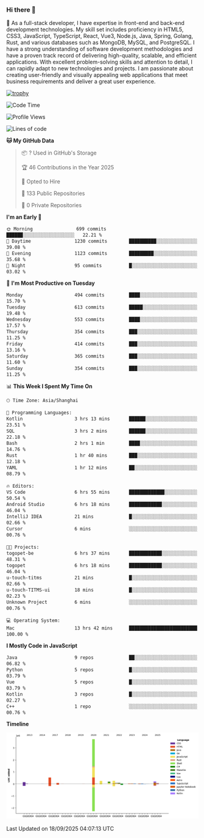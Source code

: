 ### Hi there 👋

🌱 As a full-stack developer, I have expertise in front-end and back-end development technologies. My skill set includes proficiency in HTML5, CSS3, JavaScript, TypeScript, React, Vue3, Node.js, Java, Spring, Golang, Rust, and various databases such as MongoDB, MySQL, and PostgreSQL. I have a strong understanding of software development methodologies and have a proven track record of delivering high-quality, scalable, and efficient applications. With excellent problem-solving skills and attention to detail, I can rapidly adapt to new technologies and projects. I am passionate about creating user-friendly and visually appealing web applications that meet business requirements and deliver a great user experience.

[![trophy](https://github-profile-trophy.vercel.app/?username=elton&rank=SECRET,SSS,SS,S,AAA,AA,A&theme=onedark&no-frame=true&margin-w=10)](https://github.com/ryo-ma/github-profile-trophy)

<!--START_SECTION:waka-->
![Code Time](http://img.shields.io/badge/Code%20Time-1%2C914%20hrs%205%20mins-blue)

![Profile Views](http://img.shields.io/badge/Profile%20Views-0-blue)

![Lines of code](https://img.shields.io/badge/From%20Hello%20World%20I%27ve%20Written-5.9%20million%20lines%20of%20code-blue)

**🐱 My GitHub Data** 

> 📦 ? Used in GitHub's Storage 
 > 
> 🏆 46 Contributions in the Year 2025
 > 
> 💼 Opted to Hire
 > 
> 📜 133 Public Repositories 
 > 
> 🔑 0 Private Repositories 
 > 
**I'm an Early 🐤** 

```text
🌞 Morning                699 commits         ██████░░░░░░░░░░░░░░░░░░░   22.21 % 
🌆 Daytime                1230 commits        ██████████░░░░░░░░░░░░░░░   39.08 % 
🌃 Evening                1123 commits        █████████░░░░░░░░░░░░░░░░   35.68 % 
🌙 Night                  95 commits          █░░░░░░░░░░░░░░░░░░░░░░░░   03.02 % 
```
📅 **I'm Most Productive on Tuesday** 

```text
Monday                   494 commits         ████░░░░░░░░░░░░░░░░░░░░░   15.70 % 
Tuesday                  613 commits         █████░░░░░░░░░░░░░░░░░░░░   19.48 % 
Wednesday                553 commits         ████░░░░░░░░░░░░░░░░░░░░░   17.57 % 
Thursday                 354 commits         ███░░░░░░░░░░░░░░░░░░░░░░   11.25 % 
Friday                   414 commits         ███░░░░░░░░░░░░░░░░░░░░░░   13.16 % 
Saturday                 365 commits         ███░░░░░░░░░░░░░░░░░░░░░░   11.60 % 
Sunday                   354 commits         ███░░░░░░░░░░░░░░░░░░░░░░   11.25 % 
```


📊 **This Week I Spent My Time On** 

```text
🕑︎ Time Zone: Asia/Shanghai

💬 Programming Languages: 
Kotlin                   3 hrs 13 mins       ██████░░░░░░░░░░░░░░░░░░░   23.51 % 
SQL                      3 hrs 2 mins        ██████░░░░░░░░░░░░░░░░░░░   22.18 % 
Bash                     2 hrs 1 min         ████░░░░░░░░░░░░░░░░░░░░░   14.76 % 
Rust                     1 hr 40 mins        ███░░░░░░░░░░░░░░░░░░░░░░   12.18 % 
YAML                     1 hr 12 mins        ██░░░░░░░░░░░░░░░░░░░░░░░   08.79 % 

🔥 Editors: 
VS Code                  6 hrs 55 mins       █████████████░░░░░░░░░░░░   50.54 % 
Android Studio           6 hrs 18 mins       ████████████░░░░░░░░░░░░░   46.04 % 
IntelliJ IDEA            21 mins             █░░░░░░░░░░░░░░░░░░░░░░░░   02.66 % 
Cursor                   6 mins              ░░░░░░░░░░░░░░░░░░░░░░░░░   00.76 % 

🐱‍💻 Projects: 
togopet-be               6 hrs 37 mins       ████████████░░░░░░░░░░░░░   48.31 % 
togopet                  6 hrs 18 mins       ████████████░░░░░░░░░░░░░   46.04 % 
u-touch-titms            21 mins             █░░░░░░░░░░░░░░░░░░░░░░░░   02.66 % 
u-touch-TITMS-ui         18 mins             █░░░░░░░░░░░░░░░░░░░░░░░░   02.23 % 
Unknown Project          6 mins              ░░░░░░░░░░░░░░░░░░░░░░░░░   00.76 % 

💻 Operating System: 
Mac                      13 hrs 42 mins      █████████████████████████   100.00 % 
```

**I Mostly Code in JavaScript** 

```text
Java                     9 repos             ██░░░░░░░░░░░░░░░░░░░░░░░   06.82 % 
Python                   5 repos             █░░░░░░░░░░░░░░░░░░░░░░░░   03.79 % 
Vue                      5 repos             █░░░░░░░░░░░░░░░░░░░░░░░░   03.79 % 
Kotlin                   3 repos             █░░░░░░░░░░░░░░░░░░░░░░░░   02.27 % 
C++                      1 repo              ░░░░░░░░░░░░░░░░░░░░░░░░░   00.76 % 
```



**Timeline**

![Lines of Code chart](https://raw.githubusercontent.com/elton/elton/main/assets/bar_graph.png)


 Last Updated on 18/09/2025 04:07:13 UTC
<!--END_SECTION:waka-->

<!--
**elton/elton** is a ✨ _special_ ✨ repository because its `README.md` (this file) appears on your GitHub profile.

Here are some ideas to get you started:

- 🔭 I’m currently working on ...
- 🌱 I’m currently learning ...
- 👯 I’m looking to collaborate on ...
- 🤔 I’m looking for help with ...
- 💬 Ask me about ...
- 📫 How to reach me: ...
- 😄 Pronouns: ...
- ⚡ Fun fact: ...
-->
